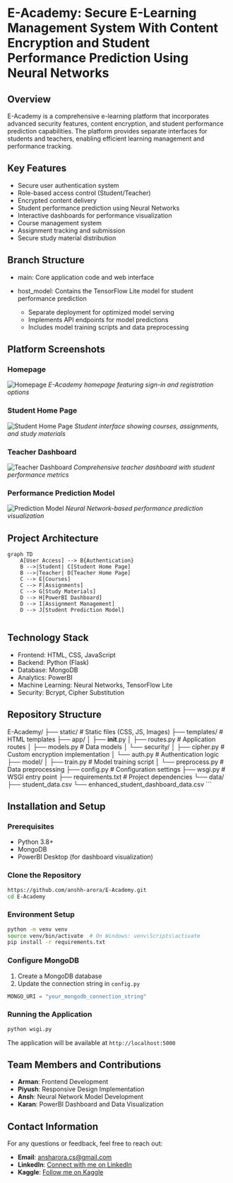 # E-Academy: Secure E-Learning Management System With Content Encryption and Student Performance Prediction Using Neural Networks

## Overview
E-Academy is a comprehensive e-learning platform that incorporates advanced security features, content encryption, and student performance prediction capabilities. The platform provides separate interfaces for students and teachers, enabling efficient learning management and performance tracking.

## Key Features
- Secure user authentication system
- Role-based access control (Student/Teacher)
- Encrypted content delivery
- Student performance prediction using Neural Networks
- Interactive dashboards for performance visualization
- Course management system
- Assignment tracking and submission
- Secure study material distribution

## Branch Structure

- main: Core application code and web interface
- host_model: Contains the TensorFlow Lite model for student performance prediction

     - Separate deployment for optimized model serving
     - Implements API endpoints for model predictions
     - Includes model training scripts and data preprocessing

## Platform Screenshots

### Homepage
![Homepage](https://github.com/anshh-arora/Secure-Learning-Management-System-with-Content-Encryption-and-Student-Performance-Prediction/blob/main/Home_page)
*E-Academy homepage featuring sign-in and registration options*

### Student Home Page
![Student Home Page](/static/images/student-dashboard.jpg)
*Student interface showing courses, assignments, and study materials*

### Teacher Dashboard
![Teacher Dashboard](https://github.com/anshh-arora/Secure-Learning-Management-System-with-Content-Encryption-and-Student-Performance-Prediction/blob/main/Teacher's%20Dashboard.jpg)
*Comprehensive teacher dashboard with student performance metrics*

### Performance Prediction Model
![Prediction Model](/static/images/prediction-model.jpg)
*Neural Network-based performance prediction visualization*

## Project Architecture

```mermaid
graph TD
    A[User Access] --> B{Authentication}
    B -->|Student| C[Student Home Page]
    B -->|Teacher| D[Teacher Home Page]
    C --> E[Courses]
    C --> F[Assignments]
    C --> G[Study Materials]
    D --> H[PowerBI Dashboard]
    D --> I[Assignment Management]
    D --> J[Student Prediction Model]
    
```

## Technology Stack
- Frontend: HTML, CSS, JavaScript
- Backend: Python (Flask)
- Database: MongoDB
- Analytics: PowerBI
- Machine Learning: Neural Networks, TensorFlow Lite
- Security: Bcrypt, Cipher Substitution

## Repository Structure
E-Academy/
├── static/                 # Static files (CSS, JS, Images)
├── templates/             # HTML templates
├── app/
│   ├── __init__.py
│   ├── routes.py          # Application routes
│   ├── models.py          # Data models
│   └── security/
│       ├── cipher.py      # Custom encryption implementation
│       └── auth.py        # Authentication logic
├── model/
│   ├── train.py          # Model training script
│   └── preprocess.py     # Data preprocessing
├── config.py             # Configuration settings
├── wsgi.py              # WSGI entry point
├── requirements.txt     # Project dependencies
└── data/
    ├── student_data.csv
    └── enhanced_student_dashboard_data.csv
    ```

## Installation and Setup

### Prerequisites
- Python 3.8+
- MongoDB
- PowerBI Desktop (for dashboard visualization)

### Clone the Repository
```bash
https://github.com/anshh-arora/E-Academy.git
cd E-Academy
```

### Environment Setup
```bash
python -m venv venv
source venv/bin/activate  # On Windows: venv\Scripts\activate
pip install -r requirements.txt
```

### Configure MongoDB
1. Create a MongoDB database
2. Update the connection string in `config.py`
```python
MONGO_URI = "your_mongodb_connection_string"
```

### Running the Application
```bash
python wsgi.py
```
The application will be available at `http://localhost:5000`

## Team Members and Contributions
- **Arman**: Frontend Development
- **Piyush**: Responsive Design Implementation
- **Ansh**: Neural Network Model Development
- **Karan**: PowerBI Dashboard and Data Visualization

## Contact Information
For any questions or feedback, feel free to reach out:

- **Email**: [ansharora.cs@gmail.com](mailto:ansharora.cs@gmail.com)
- **LinkedIn**: [Connect with me on LinkedIn](https://www.linkedin.com/in/ansh-arora-data-scientist/)
- **Kaggle**: [Follow me on Kaggle](https://www.kaggle.com/ansh1529)
